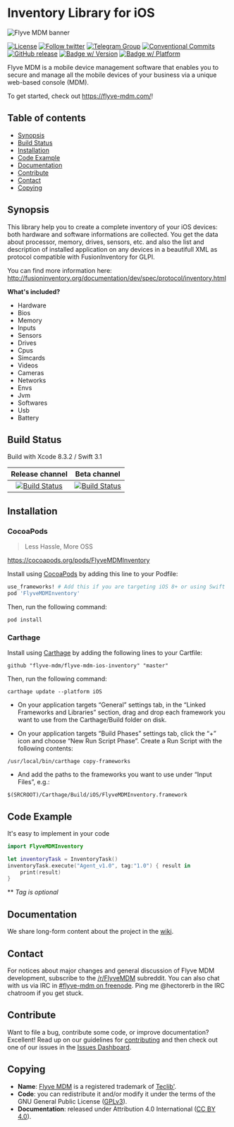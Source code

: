 # Inventory Library for iOS

![Flyve MDM banner](https://user-images.githubusercontent.com/663460/26935464-54267e9c-4c6c-11e7-86df-8cfa6658133e.png)

[![License](https://img.shields.io/github/license/flyve-mdm/flyve-mdm-ios-inventory.svg?&label=License)](https://github.com/flyve-mdm/flyve-mdm-ios-inventory/blob/master/LICENSE.md)
[![Follow twitter](https://img.shields.io/twitter/follow/FlyveMDM.svg?style=social&label=Twitter&style=flat-square)](https://twitter.com/FlyveMDM)
[![Telegram Group](https://img.shields.io/badge/Telegram-Group-blue.svg)](https://t.me/flyvemdm)
[![Conventional Commits](https://img.shields.io/badge/Conventional%20Commits-1.0.0-yellow.svg)](https://conventionalcommits.org)
[![GitHub release](https://img.shields.io/github/release/flyve-mdm/flyve-mdm-ios-inventory.svg)](https://github.com/flyve-mdm/flyve-mdm-ios-inventory/releases)
[![Badge w/ Version](https://cocoapod-badges.herokuapp.com/v/FlyveMDMInventory/badge.png)](https://cocoadocs.org/docsets/FlyveMDMInventory)
[![Badge w/ Platform](https://cocoapod-badges.herokuapp.com/p/FlyveMDMInventory/badge.svg)](https://cocoadocs.org/docsets/FlyveMDMInventory)

Flyve MDM is a mobile device management software that enables you to secure and manage all the mobile devices of your business via a unique web-based console (MDM).

To get started, check out <https://flyve-mdm.com/>!

## Table of contents

* [Synopsis](#synopsis)
* [Build Status](#build-status)
* [Installation](#installation)
* [Code Example](#code-example)
* [Documentation](#documentation)
* [Contribute](#contribute)
* [Contact](#contact)
* [Copying](#copying)

## Synopsis

This library help you to create a complete inventory of your iOS devices: both hardware and software informations are collected. You get the data about processor, memory, drives, sensors, etc. and also the list and description of installed application on any devices in a beautifull XML as protocol compatible with FusionInventory for GLPI.

You can find more information here:
<http://fusioninventory.org/documentation/dev/spec/protocol/inventory.html>

**What's included?**

* Hardware
* Bios
* Memory
* Inputs
* Sensors
* Drives
* Cpus
* Simcards
* Videos
* Cameras
* Networks
* Envs
* Jvm
* Softwares
* Usb
* Battery

## Build Status

Build with Xcode 8.3.2 / Swift 3.1

| **Release channel** | **Beta channel** |
|:---:|:---:|
| [![Build Status](https://travis-ci.org/flyve-mdm/flyve-mdm-ios-inventory.svg?branch=master)](https://travis-ci.org/flyve-mdm/flyve-mdm-ios-inventory) | [![Build Status](https://travis-ci.org/flyve-mdm/flyve-mdm-ios-inventory.svg?branch=develop)](https://travis-ci.org/flyve-mdm/flyve-mdm-ios-inventory) |

## Installation

### CocoaPods

> Less Hassle, More OSS

<https://cocoapods.org/pods/FlyveMDMInventory>

Install using [CocoaPods](http://cocoapods.org) by adding this line to your Podfile:

````ruby
use_frameworks! # Add this if you are targeting iOS 8+ or using Swift
pod 'FlyveMDMInventory'
````

Then, run the following command:

```console
pod install
```

### Carthage

Install using [Carthage](https://github.com/Carthage/Carthage) by adding the following lines to your Cartfile:

```console
github "flyve-mdm/flyve-mdm-ios-inventory" "master"
```

Then, run the following command:

```console
carthage update --platform iOS
```

* On your application targets “General” settings tab, in the “Linked Frameworks and Libraries” section, drag and drop each framework you want to use from the Carthage/Build folder on disk.

* On your application targets “Build Phases” settings tab, click the “+” icon and choose “New Run Script Phase”. Create a Run Script with the following contents:

```console
/usr/local/bin/carthage copy-frameworks
```

* And add the paths to the frameworks you want to use under “Input Files”, e.g.:

```console
$(SRCROOT)/Carthage/Build/iOS/FlyveMDMInventory.framework

```

## Code Example

It's easy to implement in your code

```swift
import FlyveMDMInventory

let inventoryTask = InventoryTask()
inventoryTask.execute("Agent_v1.0", tag:"1.0") { result in
    print(result)
}

```

** _Tag is optional_

## Documentation

We share long-form content about the project in the [wiki](https://github.com/flyve-mdm/flyve-mdm-ios-inventory/wiki).

## Contact

For notices about major changes and general discussion of Flyve MDM development, subscribe to the [/r/FlyveMDM](http://www.reddit.com/r/FlyveMDM) subreddit.
You can also chat with us via IRC in [#flyve-mdm on freenode](http://webchat.freenode.net/?channels=flyve-mdm]).
Ping me @hectorerb in the IRC chatroom if you get stuck.

## Contribute

Want to file a bug, contribute some code, or improve documentation? Excellent! Read up on our
guidelines for [contributing](./CONTRIBUTING.md) and then check out one of our issues in the [Issues Dashboard](https://github.com/flyve-mdm/flyve-mdm-inventory/issues).

## Copying

* **Name**: [Flyve MDM](https://flyve-mdm.com/) is a registered trademark of [Teclib'](http://www.teclib-edition.com/en/).
* **Code**: you can redistribute it and/or modify
    it under the terms of the GNU General Public License ([GPLv3](https://www.gnu.org/licenses/gpl-3.0.en.html)).
* **Documentation**: released under Attribution 4.0 International ([CC BY 4.0](https://creativecommons.org/licenses/by/4.0/)).
